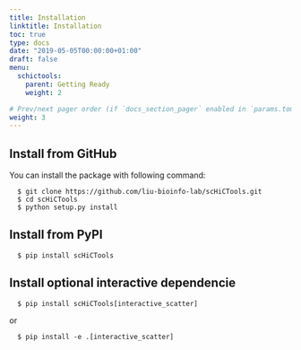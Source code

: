 ```yaml
---
title: Installation
linktitle: Installation
toc: true
type: docs
date: "2019-05-05T00:00:00+01:00"
draft: false
menu:
  schictools:
    parent: Getting Ready
    weight: 2

# Prev/next pager order (if `docs_section_pager` enabled in `params.toml`)
weight: 3
---
```


## Install from GitHub

  You can install the package with following command:

  ```console
    $ git clone https://github.com/liu-bioinfo-lab/scHiCTools.git
    $ cd scHiCTools
    $ python setup.py install
  ```

## Install from PyPI

  ```console
    $ pip install scHiCTools
  ```

## Install optional interactive dependencie
  
  ```console
    $ pip install scHiCTools[interactive_scatter]
  ```
  or
  ```console
    $ pip install -e .[interactive_scatter]
  ```